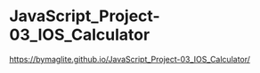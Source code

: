 # JavaScript_Project-03_IOS_Calculator
https://bymaglite.github.io/JavaScript_Project-03_IOS_Calculator/

